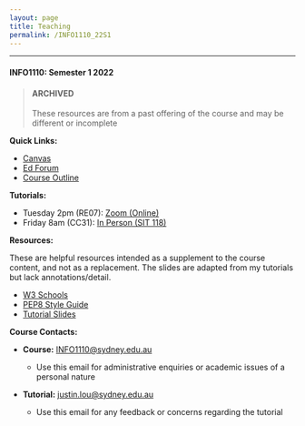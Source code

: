 ```yaml
---
layout: page
title: Teaching
permalink: /INFO1110_22S1
---
```

---

#### INFO1110: Semester 1 2022

> #### ARCHIVED
> 
> These resources are from a past offering of the course and may be different or incomplete

**Quick Links:**
- [Canvas](https://canvas.sydney.edu.au/courses/40108)
- [Ed Forum](https://edstem.org/au/courses/7472/discussion/)
- [Course Outline](https://www.sydney.edu.au/units/INFO1110/2022-S1C-ND-CC)

**Tutorials:**
- Tuesday 2pm (RE07): [Zoom (Online)](https://uni-sydney.zoom.us/j/81544934107)
- Friday 8am (CC31): [In Person (SIT 118)]()

**Resources:**

These are helpful resources intended as a supplement to the course content, and not as a replacement. The slides are adapted from my tutorials but lack annotations/detail.

- [W3 Schools](https://www.w3schools.com/python/)
- [PEP8 Style Guide](https://peps.python.org/pep-0008/)
- [Tutorial Slides]()

**Course Contacts:**
- **Course:** [INFO1110@sydney.edu.au](mailto:INFO1110@sydney.edu.au)
	- Use this email for administrative enquiries or academic issues of a personal nature

- **Tutorial:** [justin.lou@sydney.edu.au](mailto:justin.lou@sydney.edu.au)
	- Use this email for any feedback or concerns regarding the tutorial

<br>
<br>
<br>
